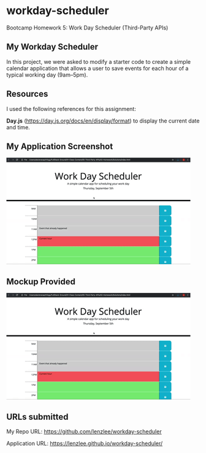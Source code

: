 # workday-scheduler
Bootcamp Homework 5: Work Day Scheduler (Third-Party APIs)

## My Workday Scheduler

In this project, we were asked to modify a starter code to create a simple calendar application that allows a user to save events for each hour of a typical working day (9am–5pm). 

## Resources

I used the following references for this assignment:

**Day.js** (https://day.js.org/docs/en/display/format) to display the current date and time.



## My Application Screenshot

![alt text](./05-third-party-apis-homework-demo.gif)

## Mockup Provided

![alt text](./05-third-party-apis-homework-demo.gif)

## URLs submitted

My Repo URL: https://github.com/lenzlee/workday-scheduler

Application URL: https://lenzlee.github.io/workday-scheduler/